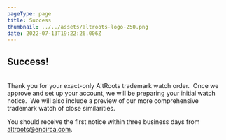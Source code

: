```yaml
---
pageType: page
title: Success
thumbnail: ../../assets/altroots-logo-250.png
date: 2022-07-13T19:22:26.006Z
---
```

## Success!

\
Thank you for your exact-only AltRoots trademark watch order.  Once we approve and set up your account, we will be preparing your initial watch notice.  We will also include a preview of our more comprehensive trademark watch of close similarities.

You should receive the first notice within three business days from <a href="mailto:altroots@encirca.com">altroots@encirca.com</a>.